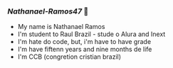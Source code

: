 ### *Nathanael-Ramos47*  🎻

- My name is Nathanael Ramos
- I'm student to Raul Brazil
      - stude o Alura and Inext
- I'm hate do code, but, i'm have to have grade
- I'm have fiftenn years and nine months de life
- I'm CCB (congretion cristian brazil)
